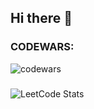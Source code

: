 ## Hi there 👋

<!--
**KKerya/KKerya** is a ✨ _special_ ✨ repository because its `README.md` (this file) appears on your GitHub profile.

Here are some ideas to get you started:

- 🔭 I’m currently working on ...
- 🌱 I’m currently learning ...
- 👯 I’m looking to collaborate on ...
- 🤔 I’m looking for help with ...
- 💬 Ask me about ...
- 📫 How to reach me: ...
- 😄 Pronouns: ...
- ⚡ Fun fact: ...
-->
### CODEWARS:
![codewars](https://www.codewars.com/users/KKerya1/badges/large)

###
![LeetCode Stats](https://leetcard.jacoblin.cool/lollicry?theme=dark&font=Mina&ext=activity)
